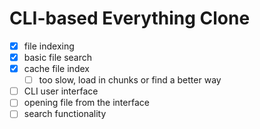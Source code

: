 # CLI-based Everything Clone 

- [x] file indexing
- [x] basic file search
- [x] cache file index
  - [ ] too slow, load in chunks or find a better way
- [ ] CLI user interface
- [ ] opening file from the interface
- [ ] search functionality

